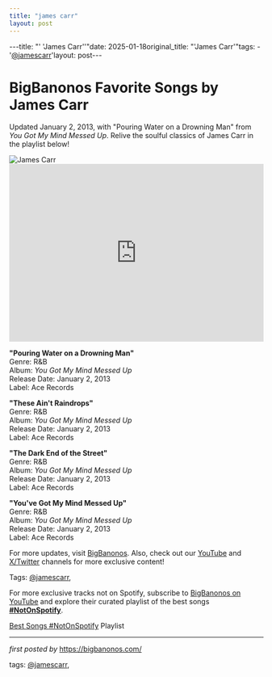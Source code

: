 ```yaml
---
title: "james carr"
layout: post
---
```

---title: "' 'James Carr''"date: 2025-01-18original_title: "'James Carr'"tags:  - '[@jamescarr](/tags/jamescarr/)'layout: post---<!-- Title of the Post --><h1 >BigBanonos Favorite Songs by James Carr</h1> <!-- Introductory Text --><p >Updated January 2, 2013, with "Pouring Water on a Drowning Man" from <em>You Got My Mind Messed Up</em>. Relive the soulful classics of James Carr in the playlist below!</p> <!-- Featured Image --><div > <img src="https://i.scdn.co/image/ab67616d0000b273dea645be43789c069f962a07" alt="James Carr" /></div> <!-- Spotify Embed --><div > <iframe src="https://open.spotify.com/embed/playlist/3UTZrqa136afTkP9Il5rxp?utm_source=generator" width="100%" height="352" frameborder="0" allowfullscreen="" allow="autoplay; clipboard-write; encrypted-media; fullscreen; picture-in-picture" loading="lazy"></iframe></div> <!-- Song Information --><div > <p><strong>"Pouring Water on a Drowning Man"</strong><br> Genre: R&B<br> Album: <em>You Got My Mind Messed Up</em><br> Release Date: January 2, 2013<br> Label: Ace Records</p> <p><strong>"These Ain't Raindrops"</strong><br> Genre: R&B<br> Album: <em>You Got My Mind Messed Up</em><br> Release Date: January 2, 2013<br> Label: Ace Records</p> <p><strong>"The Dark End of the Street"</strong><br> Genre: R&B<br> Album: <em>You Got My Mind Messed Up</em><br> Release Date: January 2, 2013<br> Label: Ace Records</p> <p><strong>"You've Got My Mind Messed Up"</strong><br> Genre: R&B<br> Album: <em>You Got My Mind Messed Up</em><br> Release Date: January 2, 2013<br> Label: Ace Records</p></div> <!-- Footer Links --><div > <p>For more updates, visit <a href="https://bigbanonos.com/" target="_blank">BigBanonos</a>. Also, check out our <a href="https://www.youtube.com/[@BigBanonos](/tags/BigBanonos/)" target="_blank">YouTube</a> and <a href="https://x.com/bigbanonos" target="_blank">X/Twitter</a> channels for more exclusive content!</p></div> <!-- Tags --><p >Tags: [@jamescarr](/tags/jamescarr/),</p><!--Subscribe and Playlist Links--><div>    <p>For more exclusive tracks not on Spotify, subscribe to <a href="https://www.youtube.com/[@BigBanonos](/tags/BigBanonos/)" target="_blank">BigBanonos on YouTube</a> and explore their curated playlist of the best songs <strong>[#NotOnSpotify](/tags/NotOnSpotify/)</strong>.</p>    <p><a href="https://www.youtube.com/playlist?list=PLtuNtuTatqI0kFahUCbtbfenC_ET5O_tr" target="_blank">Best Songs [#NotOnSpotify](/tags/NotOnSpotify/) Playlist<br /></a></p></div><hr /><p><em>first posted by</em> <a href="https://bigbanonos.com/" rel="noopener" target="_new">https://bigbanonos.com/</a></p><p>tags: [@jamescarr](/tags/jamescarr/),</p>